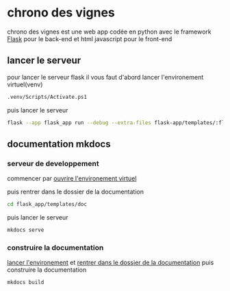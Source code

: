 # chrono des vignes
chrono des vignes est une web app codée en python avec le framework [Flask](https://pypi.org/project/Flask/) pour le back-end et html javascript pour le front-end

## lancer le serveur 
pour lancer le serveur flask il vous faut d'abord lancer l'environement virtuel(venv) 
```bash
.venv/Scripts/Activate.ps1
```

puis lancer le serveur
```bash
flask --app flask_app run --debug --extra-files flask-app/templates/:flask_app/translations/ 
```

## documentation mkdocs

### serveur de developpement
commencer par [ouvrire l'environement virtuel](#lancer-le-serveur)

puis rentrer dans le dossier de la documentation 
```bash
cd flask_app/templates/doc
```
puis lancer le serveur
``` bash
mkdocs serve
```
### construire la documentation
[lancer l'environement](#lancer-le-serveur) et [rentrer dans le dossier de la documentation](#serveur-de-developpement)
puis construire la documentation
```bash
mkdocs build
```